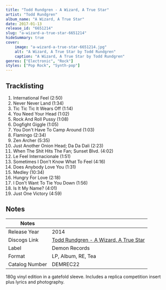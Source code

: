 ```yaml
---
title: "Todd Rundgren - A Wizard, A True Star"
artist: "Todd Rundgren"
album_name: "A Wizard, A True Star"
date: 2017-01-13
release_id: "6651214"
slug: "a-wizard-a-true-star-6651214"
hideSummary: true
cover:
    image: "a-wizard-a-true-star-6651214.jpg"
    alt: "A Wizard, A True Star by Todd Rundgren"
    caption: "A Wizard, A True Star by Todd Rundgren"
genres: ["Electronic", "Rock"]
styles: ["Pop Rock", "Synth-pop"]
---
```


## Tracklisting
1. International Feel (2:50)
2. Never Never Land (1:34)
3. Tic Tic Tic It Wears Off (1:14)
4. You Need Your Head (1:02)
5. Rock And Roll Pussy (1:08)
6. Dogfight Giggle (1:05)
7. You Don't Have To Camp Around (1:03)
8. Flamingo (2:34)
9. Zen Archer (5:35)
10. Just Another Onion Head; Da Da Dali (2:23)
11. When The Shit Hits The Fan; Sunset Blvd. (4:02)
12. Le Feel Internacionale (1:51)
13. Sometimes I Don't Know What To Feel (4:16)
14. Does Anybody Love You (1:31)
15. Medley (10:34)
16. Hungry For Love (2:18)
17. I Don't Want To Tie You Down (1:56)
18. Is It My Name? (4:01)
19. Just One Victory (4:59)



## Notes

| Notes          |             |
| ---------------| ----------- |
| Release Year   | 2014 |
| Discogs Link   | [Todd Rundgren - A Wizard, A True Star](https://www.discogs.com/release/6651214-Todd-Rundgren-A-Wizard-A-True-Star) |
| Label          | Demon Records |
| Format         | LP, Album, RE, Tea |
| Catalog Number | DEMREC22 |

180g vinyl edition in a gatefold sleeve. Includes a replica competition insert plus lyrics and photography.   

